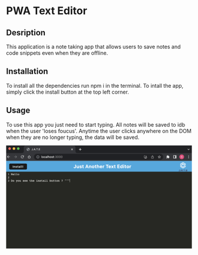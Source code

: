 # PWA Text Editor


## **Desription**

This application is a note taking app that allows users to save notes and code snippets even when they are offline.

## **Installation**

To install all the dependencies run npm i in the terminal. To intall the app, simply click the install button at the top left corner.

## **Usage**

To use this app you just need to start typing. All notes will be saved to idb when the user 'loses foucus'. Anytime the user clicks anywhere on the DOM when they are no longer typing, the data will be saved.


![here's and image](./client/src/images/jate.png)